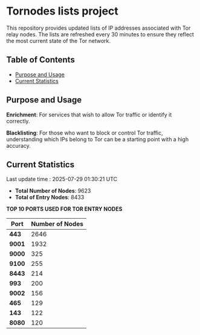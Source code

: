 # Tornodes lists project

This repository provides updated lists of IP addresses associated with Tor relay nodes. The lists are refreshed every 30 minutes to ensure they reflect the most current state of the Tor network.

## Table of Contents

- [Purpose and Usage](#purpose-and-usage)
- [Current Statistics](#current-statistics)


## Purpose and Usage

**Enrichment**: For services that wish to allow Tor traffic or identify it correctly.

**Blacklisting**: For those who want to block or control Tor traffic, understanding which IPs belong to Tor can be a starting point with a high accuracy.

## Current Statistics

Last update time : 2025-07-29 01:30:21 UTC

- **Total Number of Nodes**: 9623
- **Total of Entry Nodes**: 8433

**TOP 10 PORTS USED FOR TOR ENTRY NODES**

| **Port** | **Number of Nodes** |
|------|-----------------|
| **443**   | 2646  |
| **9001**   | 1932  |
| **9000**   | 325  |
| **9100**   | 255  |
| **8443**   | 214  |
| **993**   | 200  |
| **9002**   | 156  |
| **465**   | 129  |
| **143**   | 122  |
| **8080**   | 120  |

